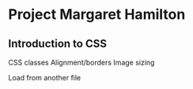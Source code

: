 # Project Margaret Hamilton
## Introduction to CSS


CSS classes
Alignment/borders
Image sizing

Load from another file


